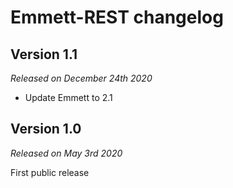 Emmett-REST changelog
=====================

Version 1.1
-----------

*Released on December 24th 2020*

- Update Emmett to 2.1

Version 1.0
-----------

*Released on May 3rd 2020*

First public release

